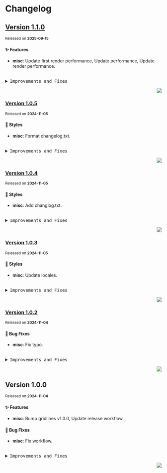 # Changelog

## [Version&nbsp;1.1.0](https://github.com/canisminor1990/factorio-gridlines/compare/v1.0.5...v1.1.0)
<sup>Released on **2025-09-15**</sup>


#### ✨ Features

- **misc**: Update first render performance, Update performance, Update render performance.


<br/>



<details>
<summary><kbd>Improvements and Fixes</kbd></summary>



#### What's improved

* **misc**: Update first render performance ([6544245](https://github.com/canisminor1990/factorio-gridlines/commit/6544245))
* **misc**: Update performance ([f4447d8](https://github.com/canisminor1990/factorio-gridlines/commit/f4447d8))
* **misc**: Update render performance ([2939dcf](https://github.com/canisminor1990/factorio-gridlines/commit/2939dcf))

</details>


<div align="right">

[![](https://img.shields.io/badge/-BACK_TO_TOP-151515?style=flat-square)](#readme-top)

</div>

### [Version&nbsp;1.0.5](https://github.com/canisminor1990/factorio-gridlines/compare/v1.0.4...v1.0.5)
<sup>Released on **2024-11-05**</sup>


#### 💄 Styles

- **misc**: Format changelog.txt.


<br/>



<details>
<summary><kbd>Improvements and Fixes</kbd></summary>



#### Styles

* **misc**: Format changelog.txt ([e1f51e0](https://github.com/canisminor1990/factorio-gridlines/commit/e1f51e0))

</details>


<div align="right">

[![](https://img.shields.io/badge/-BACK_TO_TOP-151515?style=flat-square)](#readme-top)

</div>

### [Version&nbsp;1.0.4](https://github.com/canisminor1990/factorio-gridlines/compare/v1.0.3...v1.0.4)
<sup>Released on **2024-11-05**</sup>


#### 💄 Styles

- **misc**: Add changlog.txt.


<br/>



<details>
<summary><kbd>Improvements and Fixes</kbd></summary>



#### Styles

* **misc**: Add changlog.txt ([d7d75df](https://github.com/canisminor1990/factorio-gridlines/commit/d7d75df))

</details>


<div align="right">

[![](https://img.shields.io/badge/-BACK_TO_TOP-151515?style=flat-square)](#readme-top)

</div>

### [Version 1.0.3](https://github.com/canisminor1990/factorio-gridlines/compare/v1.0.2...v1.0.3)

<sup>Released on **2024-11-05**</sup>

#### 💄 Styles

- **misc**: Update locales.

<br/>

<details>
<summary><kbd>Improvements and Fixes</kbd></summary>

#### Styles

- **misc**: Update locales ([83bd949](https://github.com/canisminor1990/factorio-gridlines/commit/83bd949))

</details>

<div align="right">

[![](https://img.shields.io/badge/-BACK_TO_TOP-151515?style=flat-square)](#readme-top)

</div>

### [Version 1.0.2](https://github.com/canisminor1990/factorio-gridlines/compare/v1.0.1...v1.0.2)

<sup>Released on **2024-11-04**</sup>

#### 🐛 Bug Fixes

- **misc**: Fix typo.

<br/>

<details>
<summary><kbd>Improvements and Fixes</kbd></summary>

#### What's fixed

- **misc**: Fix typo ([b7c5c30](https://github.com/canisminor1990/factorio-gridlines/commit/b7c5c30))

</details>

<div align="right">

[![](https://img.shields.io/badge/-BACK_TO_TOP-151515?style=flat-square)](#readme-top)

</div>

## Version 1.0.0

<sup>Released on **2024-11-04**</sup>

#### ✨ Features

- **misc**: Bump gridlines v1.0.0, Update release workflow.

#### 🐛 Bug Fixes

- **misc**: Fix workflow.

<br/>

<details>
<summary><kbd>Improvements and Fixes</kbd></summary>

#### What's improved

- **misc**: Bump gridlines v1.0.0 ([95ba959](https://github.com/canisminor1990/factorio-gridlines/commit/95ba959))
- **misc**: Update release workflow ([9ecf5be](https://github.com/canisminor1990/factorio-gridlines/commit/9ecf5be))

#### What's fixed

- **misc**: Fix workflow ([ddb05e5](https://github.com/canisminor1990/factorio-gridlines/commit/ddb05e5))

</details>

<div align="right">

[![](https://img.shields.io/badge/-BACK_TO_TOP-151515?style=flat-square)](#readme-top)

</div>
